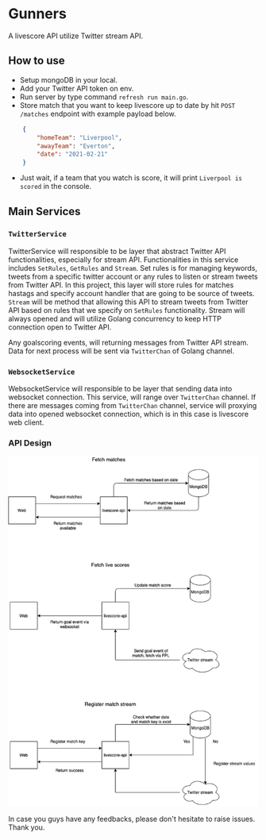 # Gunners

A livescore API utilize Twitter stream API.

## How to use

- Setup mongoDB in your local.
- Add your Twitter API token on env.
- Run server by type command `refresh run main.go`.
- Store match that you want to keep livescore up to date by hit `POST /matches` endpoint with example payload below.

```JSON
    {
        "homeTeam": "Liverpool",
        "awayTeam": "Everton",
        "date": "2021-02-21"
    }
```

- Just wait, if a team that you watch is score, it will print `Liverpool is scored` in the console.

## Main Services

### `TwitterService`

TwitterService will responsible to be layer that abstract Twitter API functionalities, especially for stream API. Functionalities in this service includes `SetRules`, `GetRules` and `Stream`. Set rules is for managing keywords, tweets from a specific twitter account or any rules to listen or stream tweets from Twitter API. In this project, this layer will store rules for matches hastags and specify account handler that are going to be source of tweets. `Stream` will be method that allowing this API to stream tweets from Twitter API based on rules that we specify on `SetRules` functionality. Stream will always opened and will utilize Golang concurrency to keep HTTP connection open to Twitter API.

Any goalscoring events, will returning messages from Twitter API stream. Data for next process will be sent via `TwitterChan` of Golang channel.

### `WebsocketService`

WebsocketService will responsible to be layer that sending data into websocket connection. This service, will range over `TwitterChan` channel. If there are messages coming from `TwitterChan` channel, service will proxying data into opened websocket connection, which is in this case is livescore web client.

### API Design

![Screenshot](livescore-api.png)

In case you guys have any feedbacks, please don't hesitate to raise issues. Thank you.

